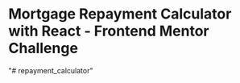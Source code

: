# Mortgage Repayment Calculator with React - Frontend Mentor Challenge 


"# repayment_calculator" 

